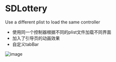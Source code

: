 # SDLottery
Use a different plist to load the same controller
* 使用同一个控制器根据不同的plist文件加载不同界面
* 加入了引导页的动画效果
* 自定义tabBar

![image](https://github.com/giveMeHug/XL-NetEase-lottery/blob/master/%E5%BD%A9%E7%A5%A8%E7%BB%83%E4%B9%A0/NetLottery.gif)
